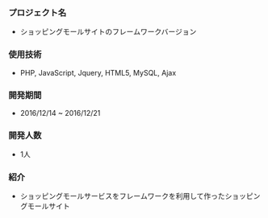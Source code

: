 ### プロジェクト名
+ ショッピングモールサイトのフレームワークバージョン

### 使用技術
+ PHP, JavaScript, Jquery, HTML5, MySQL, Ajax

### 開発期間　
+ 2016/12/14 ~ 2016/12/21

### 開発人数
+ 1人

### 紹介
+ ショッピングモールサービスをフレームワークを利用して作ったショッピングモールサイト
